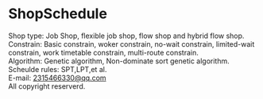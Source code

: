 # ShopSchedule

Shop type: Job Shop, flexible job shop, flow shop and hybrid flow shop.  
Constrain: Basic constrain, woker constrain, no-wait constrain, limited-wait constrain, work timetable constrain,
multi-route constrain.    
Algorithm: Genetic algorithm, Non-dominate sort genetic algorithm.    
Scheulde rules: SPT,LPT,et al.   
E-mail: 2315466330@qq.com  
All copyright reserverd.  



